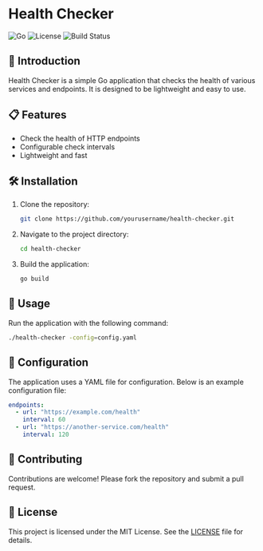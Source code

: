 # Health Checker

![Go](https://img.shields.io/badge/Go-1.17-blue)
![License](https://img.shields.io/badge/License-MIT-green)
![Build Status](https://img.shields.io/badge/Build-Passing-brightgreen)

## 🚀 Introduction

Health Checker is a simple Go application that checks the health of various services and endpoints. It is designed to be lightweight and easy to use.

## 📋 Features

- Check the health of HTTP endpoints
- Configurable check intervals
- Lightweight and fast

## 🛠️ Installation

1. Clone the repository:
   ```sh
   git clone https://github.com/yourusername/health-checker.git
   ```
2. Navigate to the project directory:
   ```sh
   cd health-checker
   ```
3. Build the application:
   ```sh
   go build
   ```

## 🚦 Usage

Run the application with the following command:

```sh
./health-checker -config=config.yaml
```

## 📝 Configuration

The application uses a YAML file for configuration. Below is an example configuration file:

```yaml
endpoints:
  - url: "https://example.com/health"
    interval: 60
  - url: "https://another-service.com/health"
    interval: 120
```

## 🤝 Contributing

Contributions are welcome! Please fork the repository and submit a pull request.

## 📄 License

This project is licensed under the MIT License. See the [LICENSE](LICENSE) file for details.
